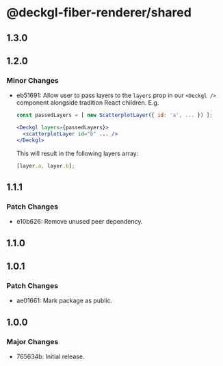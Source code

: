 # @deckgl-fiber-renderer/shared

## 1.3.0

## 1.2.0

### Minor Changes

- eb51691: Allow user to pass layers to the `layers` prop in our `<Deckgl />` component alongside tradition React children. E.g.

  ```jsx
  const passedLayers = [ new ScatterplotLayer({ id: 'a', ... }) ];

  <Deckgl layers={passedLayers}>
    <scatterplotLayer id="b" ... />
  </Deckgl>
  ```

  This will result in the following layers array:

  ```js
  [layer.a, layer.b];
  ```

## 1.1.1

### Patch Changes

- e10b626: Remove unused peer dependency.

## 1.1.0

## 1.0.1

### Patch Changes

- ae01661: Mark package as public.

## 1.0.0

### Major Changes

- 765634b: Initial release.
